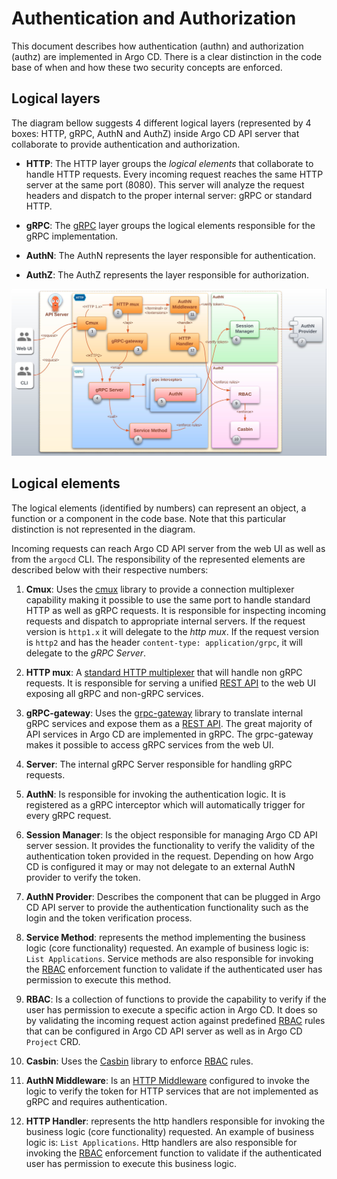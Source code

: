# Authentication and Authorization

This document describes how authentication (authn) and authorization
(authz) are implemented in Argo CD. There is a clear distinction in
the code base of when and how these two security concepts are
enforced.

## Logical layers

The diagram bellow suggests 4 different logical layers (represented by
4 boxes: HTTP, gRPC, AuthN and AuthZ) inside Argo CD API server that
collaborate to provide authentication and authorization. 

- **HTTP**: The HTTP layer groups the *logical elements* that
  collaborate to handle HTTP requests. Every incoming request reaches
  the same HTTP server at the same port (8080). This server will
  analyze the request headers and dispatch to the proper internal
  server: gRPC or standard HTTP.

- **gRPC**: The [gRPC][4] layer groups the logical elements responsible for
  the gRPC implementation.

- **AuthN**: The AuthN represents the layer responsible for
  authentication.

- **AuthZ**: The AuthZ represents the layer responsible for
  authorization.

![Argo CD Architecture](../../assets/argocd-arch-authn-authz.jpg)

## Logical elements

The logical elements (identified by numbers) can represent an object,
a function or a component in the code base. Note that this particular
distinction is not represented in the diagram.

Incoming requests can reach Argo CD API server from the web UI as well
as from the `argocd` CLI. The responsibility of the represented
elements are described below with their respective numbers:

1. **Cmux**: Uses the [cmux][1] library to provide a connection
   multiplexer capability making it possible to use the same port to
   handle standard HTTP as well as gRPC requests. It is responsible
   for inspecting incoming requests and dispatch to appropriate
   internal servers. If the request version is `http1.x` it will
   delegate to the *http mux*. If the request version is `http2` and
   has the header `content-type: application/grpc`, it will delegate
   to the *gRPC Server*.

1. **HTTP mux**: A [standard HTTP multiplexer][8] that will handle non
   gRPC requests. It is responsible for serving a unified [REST
   API][3] to the web UI exposing all gRPC and non-gRPC services.

1. **gRPC-gateway**: Uses the [grpc-gateway][2] library to translate
   internal gRPC services and expose them as a [REST API][3]. The
   great majority of API services in Argo CD are implemented in gRPC.
   The grpc-gateway makes it possible to access gRPC services from the
   web UI.

1. **Server**: The internal gRPC Server responsible for handling gRPC
   requests.

1. **AuthN**: Is responsible for invoking the authentication logic. It
   is registered as a gRPC interceptor which will automatically
   trigger for every gRPC request.

1. **Session Manager**: Is the object responsible for managing Argo CD
   API server session. It provides the functionality to verify the
   validity of the authentication token provided in the request.
   Depending on how Argo CD is configured it may or may not delegate
   to an external AuthN provider to verify the token.

1. **AuthN Provider**: Describes the component that can be plugged in
   Argo CD API server to provide the authentication functionality such
   as the login and the token verification process.

1. **Service Method**: represents the method implementing the business
   logic (core functionality) requested. An example of business logic
   is: `List Applications`. Service methods are also responsible for
   invoking the [RBAC][7] enforcement function to validate if the
   authenticated user has permission to execute this method.

1. **RBAC**: Is a collection of functions to provide the capability to
   verify if the user has permission to execute a specific action in
   Argo CD. It does so by validating the incoming request action
   against predefined [RBAC][7] rules that can be configured in Argo CD
   API server as well as in Argo CD `Project` CRD.

1. **Casbin**: Uses the [Casbin][5] library to enforce [RBAC][7] rules.

1. **AuthN Middleware**: Is an [HTTP Middleware][6] configured to
   invoke the logic to verify the token for HTTP services that are not
   implemented as gRPC and requires authentication.

1. **HTTP Handler**: represents the http handlers responsible for
   invoking the business logic (core functionality) requested. An
   example of business logic is: `List Applications`. Http handlers
   are also responsible for invoking the [RBAC][7] enforcement function to
   validate if the authenticated user has permission to execute this
   business logic.

[1]: https://github.com/soheilhy/cmux
[2]: https://github.com/grpc-ecosystem/grpc-gateway
[3]: https://en.wikipedia.org/wiki/Representational_state_transfer
[4]: https://grpc.io/
[5]: https://casbin.org/
[6]: https://github.com/golang/go/wiki/LearnServerProgramming#middleware
[7]: https://en.wikipedia.org/wiki/Role-based_access_control
[8]: https://pkg.go.dev/net/http#ServeMux
